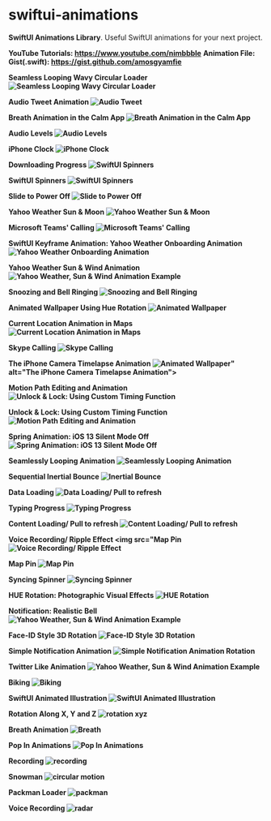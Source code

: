 # swiftui-animations
<strong>SwiftUI Animations Library</strong>. Useful SwiftUI animations for your next project. 

<strong>YouTube Tutorials: https://www.youtube.com/nimbbble</strong>
<strong>Animation File: Gist(.swift): https://gist.github.com/amosgyamfie</strong>

<strong>Seamless Looping Wavy Circular Loader<strong>
<img src="https://github.com/amosgyamfi/swiftui-animation-library/blob/master/W/wavy_circular_loader.gif" alt="Seamless Looping Wavy Circular Loader">

<strong>Audio Tweet Animation<strong>
<img src="https://github.com/amosgyamfi/swiftui-animation-library/blob/master/A/audio_tweet_test.gif" alt="Audio Tweet">

<strong>Breath Animation in the Calm App<strong>
<img src="https://github.com/amosgyamfi/swiftui-animation-library/blob/master/B/breath_calm_app.gif" alt="Breath Animation in the Calm App">

<strong>Audio Levels<strong>
<img src="https://github.com/amosgyamfi/swiftui-animation-library/blob/master/A/audio_levels.gif" alt="Audio Levels">
 
<strong>iPhone Clock<strong>
<img src="https://github.com/amosgyamfi/swiftui-screen-library/blob/master/Watch%20Face/iphone_clock.gif" alt="iPhone Clock">
 
 <strong>Downloading Progress<strong>
<img src="https://github.com/amosgyamfi/swiftui-animation-library/blob/master/D/download_progress.gif" alt="SwiftUI Spinners">

<strong>SwiftUI Spinners<strong>
<img src="https://github.com/amosgyamfi/swiftui-animation-library/blob/master/spinners.gif" alt="SwiftUI Spinners">

<strong>Slide to Power Off<strong>
<img src="https://github.com/amosgyamfi/swiftui-animation-library/blob/master/slide_to_power_off.gif" alt="Slide to Power Off">

<strong>Yahoo Weather Sun & Moon<strong>
<img src="https://github.com/amosgyamfi/swiftui-animation-library/blob/master/yahoo_weather_sun_and_moon.gif" alt="Yahoo Weather Sun & Moon">
 
<strong>Microsoft Teams' Calling<strong>
<img src="https://github.com/amosgyamfi/swiftui-animation-library/blob/master/calling.gif" alt="Microsoft Teams' Calling">

<strong>SwiftUI Keyframe Animation: Yahoo Weather Onboarding Animation<strong>
<img src="https://github.com/amosgyamfi/swiftui-animation-library/blob/master/swiftui_keyframe_animation.gif" alt="Yahoo Weather Onboarding Animation">
 
<strong>Yahoo Weather Sun & Wind Animation<strong>
<img src="https://github.com/amosgyamfi/swiftui-loading-animations/blob/master/sun_and_wind.gif" alt="Yahoo Weather, Sun & Wind Animation Example">

<strong>Snoozing and Bell Ringing<strong>
<img src="https://github.com/amosgyamfi/swiftui-animation-library/blob/master/bedtime.gif" alt="Snoozing and Bell Ringing">
 
<strong>Animated Wallpaper Using Hue Rotation<strong>
<img src="https://github.com/amosgyamfi/swiftui-animation-library/blob/master/animated_wallpaper.gif" alt="Animated Wallpaper">
 
<strong>Current Location Animation in Maps<strong>
<img src="https://github.com/amosgyamfi/swiftui-animation-library/blob/master/current_location_animation.gif" alt="Current Location Animation in Maps">

<strong>Skype Calling<strong>
<img src="https://github.com/amosgyamfi/swiftui-animation-library/blob/master/skype_calling.gif" alt="Skype Calling">
 
<strong>The iPhone Camera Timelapse Animation<strong>
<img src="https://github.com/amosgyamfi/swiftui-animation-library/blob/master/timelapse.gif" alt="Animated Wallpaper">" alt="The iPhone Camera Timelapse Animation">
 
<strong>Motion Path Editing and Animation<strong>
<img src="https://github.com/amosgyamfi/swiftui-animation-library/blob/master/path_editing_and_animation.gif" alt="Unlock & Lock: Using Custom Timing Function">
 
<strong>Unlock & Lock: Using Custom Timing Function<strong>
<img src="https://github.com/amosgyamfi/swiftui-animation-library/blob/master/unlock.gif" alt="Motion Path Editing and Animation">
 
<strong>Spring Animation: iOS 13 Silent Mode Off<strong>
<img src="https://github.com/amosgyamfi/swiftui-animation-library/blob/master/silent_mode_off.gif" alt="Spring Animation: iOS 13 Silent Mode Off">
 
 <strong>Seamlessly Looping Animation<strong>
<img src="https://github.com/amosgyamfi/swiftui-animation-library/blob/master/waves.gif" alt="Seamlessly Looping Animation">
 
<strong>Sequential Inertial Bounce<strong>
<img src="https://github.com/amosgyamfi/swiftui-animation-library/blob/master/sequential_inertial_bounce.gif" alt="Inertial Bounce">

<strong>Data Loading<strong>
<img src="https://github.com/amosgyamfi/swiftui-animation-library/blob/master/data_loading.gif" alt="Data Loading/ Pull to refresh">
 
 <strong>Typing Progress<strong>
<img src="https://github.com/amosgyamfi/swiftui-animation-library/blob/master/typing.gif" alt="Typing Progress">
 
<strong>Content Loading/ Pull to refresh<strong>
<img src="https://github.com/amosgyamfi/swiftui-animation-library/blob/master/content_loading.gif" alt="Content Loading/ Pull to refresh">

<strong>Voice Recording/ Ripple Effect<strong>
<img src="<strong>Map Pin<strong>
<img src="https://github.com/amosgyamfi/swiftui-animation-library/blob/master/tap_to_record.gif" alt="Voice Recording/ Ripple Effect">

<strong>Map Pin<strong>
<img src="https://github.com/amosgyamfi/swiftui-animation-library/blob/master/map_pin.gif" alt="Map Pin">

<strong>Syncing Spinner<strong>
<img src="https://github.com/amosgyamfi/swiftui-animation-library/blob/master/syncing_spinner.gif" alt="Syncing Spinner">

<strong>HUE Rotation: Photographic Visual Effects<strong>
<img src="https://github.com/amosgyamfi/swiftui-animation-library/blob/master/hue_rotation.gif" alt="HUE Rotation">
 
<strong>Notification: Realistic Bell<strong>
<img src="https://github.com/amosgyamfi/swiftui-animation-library/blob/master/notification_realistic_bell.gif" alt="Yahoo Weather, Sun & Wind Animation Example">
 
<strong>Face-ID Style 3D Rotation<strong>
<img src="https://github.com/amosgyamfi/swiftui-animation-library/blob/master/face-id_style_3d_rotation.gif" alt="Face-ID Style 3D Rotation">
 
<strong>Simple Notification Animation<strong>
<img src="https://github.com/amosgyamfi/swiftui-animation-library/blob/master/notification_wake_up.gif" alt="Simple Notification Animation Rotation">

<strong>Twitter Like Animation<strong>
<img src="https://github.com/amosgyamfi/swiftui-animation-library/blob/master/twitter_like.gif" alt="Yahoo Weather, Sun & Wind Animation Example">

<strong>Biking<strong>
<img src="https://github.com/amosgyamfi/swiftui-animation-library/blob/master/biking.gif" alt="Biking">

<strong>SwiftUI Animated Illustration<strong>
<img src="https://github.com/amosgyamfi/swiftui-animation-library/blob/master/animated_illustrations.gif" alt="SwiftUI Animated Illustration">
 
<strong>Rotation Along X, Y and Z<strong>
<img src="https://github.com/amosgyamfi/swiftui-animation-library/blob/master/how_to_3D_rotate.gif" alt="rotation xyz">
 
<strong>Breath Animation<strong>
<img src="https://github.com/amosgyamfi/swiftui-animation-library/blob/master/breath.gif" alt="Breath">


<strong>Pop In Animations<strong>
<img src="https://github.com/amosgyamfi/swiftui-animation-library/blob/master/popIn.gif" alt="Pop In Animations">

<strong>Recording</strong>
<img src="https://github.com/amosgyamfi/swiftui-animation-library/blob/master/recording.gif" alt="recording">

<strong>Snowman</strong>
<img src="https://github.com/amosgyamfi/swiftui-animation-library/blob/master/snowman.gif" alt="circular motion">

<strong>Packman Loader</strong>
<img src="https://github.com/amosgyamfi/swiftui-loading-animations/blob/master/swiftUI_pacman_twitter.gif" alt="packman">


<strong>Voice Recording</strong>
<img src="https://github.com/amosgyamfi/swiftui-loading-animations/blob/master/voice_recording.gif" alt="radar">





